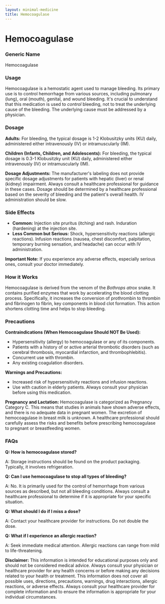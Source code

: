```yaml
---
layout: minimal-medicine
title: Hemocoagulase
---
```


# Hemocoagulase
### Generic Name
Hemocoagulase

### Usage
Hemocoagulase is a hemostatic agent used to manage bleeding.  Its primary use is to control hemorrhage from various sources, including pulmonary (lung), oral (mouth), genital, and wound bleeding.  It's crucial to understand that this medication is used to *control* bleeding, not to treat the underlying cause of the bleeding.  The underlying cause must be addressed by a physician.

### Dosage
**Adults:** For bleeding, the typical dosage is 1-2 Klobusitzky units (KU) daily, administered either intravenously (IV) or intramuscularly (IM).

**Children (Infants, Children, and Adolescents):** For bleeding, the typical dosage is 0.3-1 Klobusitzky unit (KU) daily, administered either intravenously (IV) or intramuscularly (IM).

**Dosage Adjustments:** The manufacturer's labeling does not provide specific dosage adjustments for patients with hepatic (liver) or renal (kidney) impairment.  Always consult a healthcare professional for guidance in these cases.  Dosage should be determined by a healthcare professional based on the severity of bleeding and the patient's overall health. IV administration should be slow.


### Side Effects
* **Common:** Injection site pruritus (itching) and rash. Induration (hardening) at the injection site.
* **Less Common but Serious:** Shock, hypersensitivity reactions (allergic reactions). Infusion reactions (nausea, chest discomfort, palpitation, temporary burning sensation, and headache) can occur with IV administration.

**Important Note:** If you experience any adverse effects, especially serious ones, consult your doctor immediately.


### How it Works
Hemocoagulase is derived from the venom of the *Bothrops atrox* snake.  It contains purified enzymes that work by accelerating the blood clotting process.  Specifically, it increases the conversion of prothrombin to thrombin and fibrinogen to fibrin, key components in blood clot formation. This action shortens clotting time and helps to stop bleeding.


### Precautions
**Contraindications (When Hemocoagulase Should NOT Be Used):**

* Hypersensitivity (allergy) to hemocoagulase or any of its components.
* Patients with a history of or active arterial thrombotic disorders (such as cerebral thrombosis, myocardial infarction, and thrombophlebitis).
* Concurrent use with thrombin.
* Any existing coagulation disorders.

**Warnings and Precautions:**

* Increased risk of hypersensitivity reactions and infusion reactions.
* Use with caution in elderly patients.  Always consult your physician before using this medication.

**Pregnancy and Lactation:** Hemocoagulase is categorized as Pregnancy Category C.  This means that studies in animals have shown adverse effects, and there is no adequate data in pregnant women.  The excretion of hemocoagulase in breast milk is unknown.  A healthcare professional should carefully assess the risks and benefits before prescribing hemocoagulase to pregnant or breastfeeding women.


### FAQs

**Q: How is hemocoagulase stored?**

A:  Storage instructions should be found on the product packaging. Typically, it involves refrigeration.


**Q: Can I use hemocoagulase to stop all types of bleeding?**

A: No. It is primarily used for the control of hemorrhage from various sources as described, but not all bleeding conditions. Always consult a healthcare professional to determine if it is appropriate for your specific situation.


**Q: What should I do if I miss a dose?**

A: Contact your healthcare provider for instructions.  Do not double the dose.


**Q:  What if I experience an allergic reaction?**

A: Seek immediate medical attention. Allergic reactions can range from mild to life-threatening.


**Disclaimer:** This information is intended for educational purposes only and should not be considered medical advice.  Always consult your physician or healthcare provider for any health concerns or before making any decisions related to your health or treatment.  This information does not cover all possible uses, directions, precautions, warnings, drug interactions, allergic reactions, or adverse effects.  Always consult your healthcare provider for complete information and to ensure the information is appropriate for your individual circumstances.
